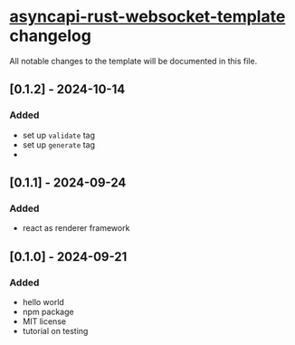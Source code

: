 # [asyncapi-rust-websocket-template](./README.md) changelog
All notable changes to the template will be documented in this file.

## [0.1.2] - 2024-10-14
### Added
- set up `validate` tag
-  set up `generate` tag
-  
## [0.1.1] - 2024-09-24
### Added
- react as renderer framework

## [0.1.0] - 2024-09-21
### Added
- hello world
- npm package
- MIT license
- tutorial on testing

